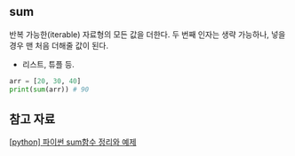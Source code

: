 ## sum

반복 가능한(iterable) 자료형의 모든 값을 더한다. 두 번째 인자는 생략 가능하나, 넣을 경우 맨 처음 더해줄 값이 된다.

- 리스트, 튜플 등.

```python
arr = [20, 30, 40]
print(sum(arr)) # 90
```

## 참고 자료

[[python] 파이썬 sum함수 정리와 예제](https://blockdmask.tistory.com/413)